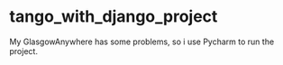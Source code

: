 # tango_with_django_project
My GlasgowAnywhere has some problems, so i use Pycharm to run the project.
